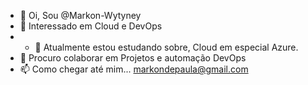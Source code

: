 - 👋 Oi, Sou @Markon-Wytyney
- 👀 Interessado em Cloud e DevOps
- - 🌱  Atualmente estou estudando sobre, Cloud em especial Azure.
- 💞️ Procuro colaborar em Projetos e automação  DevOps
- 📫 Como chegar até mim...  markondepaula@gmail.com

<!---
Markon-Wytyney/Markon-Wytyney is a ✨ special ✨ repository because its `README.md` (this file) appears on your GitHub profile.
You can click the Preview link to take a look at your changes.
--->
